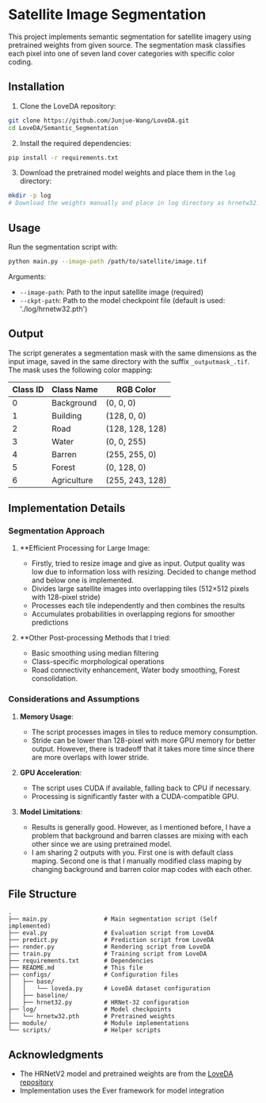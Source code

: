 # Satellite Image Segmentation

This project implements semantic segmentation for satellite imagery using pretrained weights from given source. The segmentation mask classifies each pixel into one of seven land cover categories with specific color coding.

## Installation

1. Clone the LoveDA repository:
```bash
git clone https://github.com/Junjue-Wang/LoveDA.git
cd LoveDA/Semantic_Segmentation
```

2. Install the required dependencies:
```bash
pip install -r requirements.txt
```

3. Download the pretrained model weights and place them in the `log` directory:
```bash
mkdir -p log
# Download the weights manually and place in log directory as hrnetw32.pth
```

## Usage

Run the segmentation script with:

```bash
python main.py --image-path /path/to/satellite/image.tif 
```

Arguments:
- `--image-path`: Path to the input satellite image (required)
- `--ckpt-path`: Path to the model checkpoint file (default is used: './log/hrnetw32.pth')

## Output

The script generates a segmentation mask with the same dimensions as the input image, saved in the same directory with the suffix `_outputmask_.tif`. The mask uses the following color mapping:

| Class ID | Class Name  | RGB Color         |
|----------|-------------|-------------------|
| 0        | Background  | (0, 0, 0)         |
| 1        | Building    | (128, 0, 0)       |
| 2        | Road        | (128, 128, 128)   |
| 3        | Water       | (0, 0, 255)       |
| 4        | Barren      | (255, 255, 0)     |
| 5        | Forest      | (0, 128, 0)       |
| 6        | Agriculture | (255, 243, 128)   |

## Implementation Details

### Segmentation Approach


1. **Efficient Processing for Large Image:
   - Firstly, tried to resize image and give as input. Output quality was low due to information loss with resizing. Decided to change method and below one is implemented. 
   - Divides large satellite images into overlapping tiles (512×512 pixels with 128-pixel stride)
   - Processes each tile independently and then combines the results
   - Accumulates probabilities in overlapping regions for smoother predictions

2. **Other Post-processing Methods that I tried:
   - Basic smoothing using median filtering
   - Class-specific morphological operations
   - Road connectivity enhancement, Water body smoothing, Forest consolidation.


### Considerations and Assumptions

1. **Memory Usage**: 
   - The script processes images in tiles to reduce memory consumption.
   - Stride can be lower than 128-pixel with more GPU memory for better output. However, there is tradeoff that it takes more time since there are more overlaps with lower stride.

2. **GPU Acceleration**:
   - The script uses CUDA if available, falling back to CPU if necessary.
   - Processing is significantly faster with a CUDA-compatible GPU.

3. **Model Limitations**:
   - Results is generally good. However, as I mentioned before, I have a problem that background and barren classes  are mixing with each other since we are using pretrained model.
   - I am sharing 2 outputs with you. First one is with default class maping. Second one is that I manually modified class maping by changing background and barren color map codes with     each other.  

	
## File Structure

```
.
├── main.py                # Main segmentation script (Self implemented)
├── eval.py                # Evaluation script from LoveDA
├── predict.py             # Prediction script from LoveDA
├── render.py              # Rendering script from LoveDA
├── train.py               # Training script from LoveDA
├── requirements.txt       # Dependencies
├── README.md              # This file
├── configs/               # Configuration files
│   ├── base/
│   │   └── loveda.py      # LoveDA dataset configuration	
│   ├── baseline/
│   ├── hrnet32.py         # HRNet-32 configuration
├── log/                   # Model checkpoints
│   └── hrnetw32.pth       # Pretrained weights
├── module/                # Module implementations
└── scripts/               # Helper scripts

```

## Acknowledgments

- The HRNetV2 model and pretrained weights are from the [LoveDA repository](https://github.com/Junjue-Wang/LoveDA)
- Implementation uses the Ever framework for model integration
